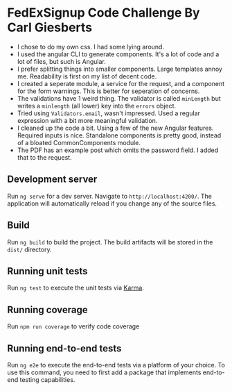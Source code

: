 # FedExSignup Code Challenge By Carl Giesberts

- I chose to do my own css. I had some lying around.
- I used the angular CLI to generate components. It's a lot of code and a lot of files, but such is Angular.
- I prefer splitting things into smaller components. Large templates annoy me. Readability is first on my list of decent code.
- I created a seperate module, a service for the request, and a component for the form warnings. This is better for seperation of concerns.
- The validations have 1 weird thing. The validator is called `minLength` but writes a `minlength` (all lower) key into the `errors` object.
- Tried using `Validators.email`, wasn't impressed. Used a regular expression with a bit more meaningful validation.
- I cleaned up the code a bit. Using a few of the new Angular features. Required inputs is nice. Standalone components is pretty good, instead of a bloated CommonComponents module.
- The PDF has an example post which omits the password field. I added that to the request.
## Development server

Run `ng serve` for a dev server. Navigate to `http://localhost:4200/`. The application will automatically reload if you change any of the source files.

## Build

Run `ng build` to build the project. The build artifacts will be stored in the `dist/` directory.

## Running unit tests

Run `ng test` to execute the unit tests via [Karma](https://karma-runner.github.io).

## Running coverage

Run `npm run coverage` to verify code coverage

## Running end-to-end tests

Run `ng e2e` to execute the end-to-end tests via a platform of your choice. To use this command, you need to first add a package that implements end-to-end testing capabilities.
